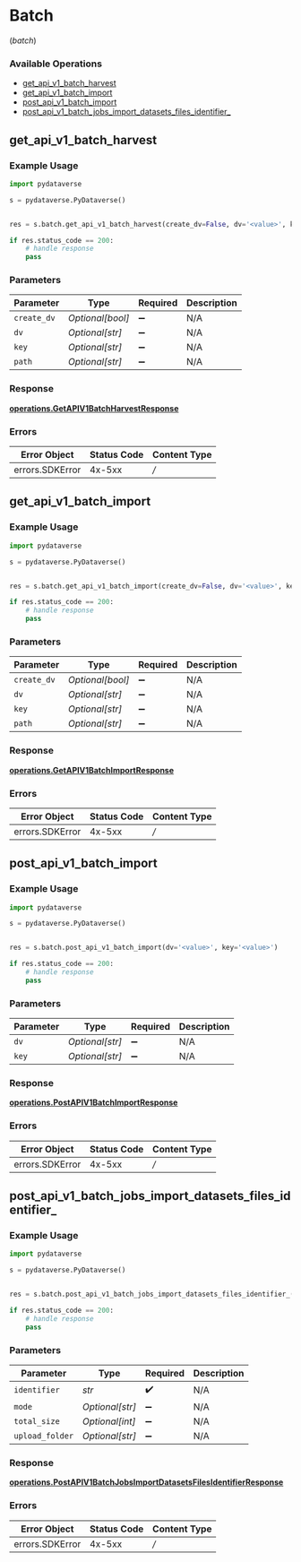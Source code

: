 # Batch
(*batch*)

### Available Operations

* [get_api_v1_batch_harvest](#get_api_v1_batch_harvest)
* [get_api_v1_batch_import](#get_api_v1_batch_import)
* [post_api_v1_batch_import](#post_api_v1_batch_import)
* [post_api_v1_batch_jobs_import_datasets_files_identifier_](#post_api_v1_batch_jobs_import_datasets_files_identifier_)

## get_api_v1_batch_harvest

### Example Usage

```python
import pydataverse

s = pydataverse.PyDataverse()


res = s.batch.get_api_v1_batch_harvest(create_dv=False, dv='<value>', key='<value>', path='<value>')

if res.status_code == 200:
    # handle response
    pass
```

### Parameters

| Parameter          | Type               | Required           | Description        |
| ------------------ | ------------------ | ------------------ | ------------------ |
| `create_dv`        | *Optional[bool]*   | :heavy_minus_sign: | N/A                |
| `dv`               | *Optional[str]*    | :heavy_minus_sign: | N/A                |
| `key`              | *Optional[str]*    | :heavy_minus_sign: | N/A                |
| `path`             | *Optional[str]*    | :heavy_minus_sign: | N/A                |


### Response

**[operations.GetAPIV1BatchHarvestResponse](../../models/operations/getapiv1batchharvestresponse.md)**
### Errors

| Error Object    | Status Code     | Content Type    |
| --------------- | --------------- | --------------- |
| errors.SDKError | 4x-5xx          | */*             |

## get_api_v1_batch_import

### Example Usage

```python
import pydataverse

s = pydataverse.PyDataverse()


res = s.batch.get_api_v1_batch_import(create_dv=False, dv='<value>', key='<value>', path='<value>')

if res.status_code == 200:
    # handle response
    pass
```

### Parameters

| Parameter          | Type               | Required           | Description        |
| ------------------ | ------------------ | ------------------ | ------------------ |
| `create_dv`        | *Optional[bool]*   | :heavy_minus_sign: | N/A                |
| `dv`               | *Optional[str]*    | :heavy_minus_sign: | N/A                |
| `key`              | *Optional[str]*    | :heavy_minus_sign: | N/A                |
| `path`             | *Optional[str]*    | :heavy_minus_sign: | N/A                |


### Response

**[operations.GetAPIV1BatchImportResponse](../../models/operations/getapiv1batchimportresponse.md)**
### Errors

| Error Object    | Status Code     | Content Type    |
| --------------- | --------------- | --------------- |
| errors.SDKError | 4x-5xx          | */*             |

## post_api_v1_batch_import

### Example Usage

```python
import pydataverse

s = pydataverse.PyDataverse()


res = s.batch.post_api_v1_batch_import(dv='<value>', key='<value>')

if res.status_code == 200:
    # handle response
    pass
```

### Parameters

| Parameter          | Type               | Required           | Description        |
| ------------------ | ------------------ | ------------------ | ------------------ |
| `dv`               | *Optional[str]*    | :heavy_minus_sign: | N/A                |
| `key`              | *Optional[str]*    | :heavy_minus_sign: | N/A                |


### Response

**[operations.PostAPIV1BatchImportResponse](../../models/operations/postapiv1batchimportresponse.md)**
### Errors

| Error Object    | Status Code     | Content Type    |
| --------------- | --------------- | --------------- |
| errors.SDKError | 4x-5xx          | */*             |

## post_api_v1_batch_jobs_import_datasets_files_identifier_

### Example Usage

```python
import pydataverse

s = pydataverse.PyDataverse()


res = s.batch.post_api_v1_batch_jobs_import_datasets_files_identifier_(identifier='<value>', mode='MERGE', total_size=18653, upload_folder='<value>')

if res.status_code == 200:
    # handle response
    pass
```

### Parameters

| Parameter          | Type               | Required           | Description        |
| ------------------ | ------------------ | ------------------ | ------------------ |
| `identifier`       | *str*              | :heavy_check_mark: | N/A                |
| `mode`             | *Optional[str]*    | :heavy_minus_sign: | N/A                |
| `total_size`       | *Optional[int]*    | :heavy_minus_sign: | N/A                |
| `upload_folder`    | *Optional[str]*    | :heavy_minus_sign: | N/A                |


### Response

**[operations.PostAPIV1BatchJobsImportDatasetsFilesIdentifierResponse](../../models/operations/postapiv1batchjobsimportdatasetsfilesidentifierresponse.md)**
### Errors

| Error Object    | Status Code     | Content Type    |
| --------------- | --------------- | --------------- |
| errors.SDKError | 4x-5xx          | */*             |

